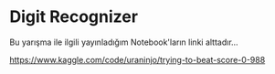 # Digit Recognizer

Bu yarışma ile ilgili yayınladığım Notebook'ların linki alttadır...

https://www.kaggle.com/code/uraninjo/trying-to-beat-score-0-988